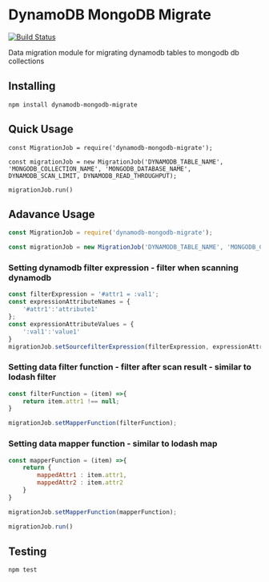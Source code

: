 # DynamoDB MongoDB Migrate
[![Build Status](https://travis-ci.org/shoutout-labs/dynamodb-mongodb-migrate.svg?branch=master)](https://travis-ci.org/shoutout-labs/dynamodb-mongodb-migrate)

Data migration module for migrating dynamodb tables to mongodb db collections

## Installing

```shell
npm install dynamodb-mongodb-migrate
```

## Quick Usage

```shell
const MigrationJob = require('dynamodb-mongodb-migrate');

const migrationJob = new MigrationJob('DYNAMODB_TABLE_NAME', 'MONGODB_COLLECTION_NAME', 'MONGODB_DATABASE_NAME', DYNAMODB_SCAN_LIMIT, DYNAMODB_READ_THROUGHPUT);

migrationJob.run()
```

## Adavance Usage

```javascript
const MigrationJob = require('dynamodb-mongodb-migrate');

const migrationJob = new MigrationJob('DYNAMODB_TABLE_NAME', 'MONGODB_COLLECTION_NAME', 'MONGODB_DATABASE_NAME', DYNAMODB_SCAN_LIMIT, DYNAMODB_READ_THROUGHPUT);
```

### Setting dynamodb filter expression - filter when scanning dynamodb

```javascript
const filterExpression = '#attr1 = :val1';
const expressionAttributeNames = {
    '#attr1':'attribute1'
};
const expressionAttributeValues = {
    ':val1':'value1'
}
migrationJob.setSourcefilterExpression(filterExpression, expressionAttributeNames, expressionAttributeValues);
```

### Setting data filter function - filter after scan result - similar to lodash filter

```javascript
const filterFunction = (item) =>{
    return item.attr1 !== null;
}

migrationJob.setMapperFunction(filterFunction);
```

### Setting data mapper function - similar to lodash map

```javascript
const mapperFunction = (item) =>{
    return {
        mappedAttr1 : item.attr1,
        mappedAttr2 : item.attr2
    }
}

migrationJob.setMapperFunction(mapperFunction);

migrationJob.run()
```

## Testing

```shell
npm test
```
